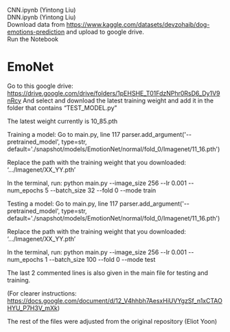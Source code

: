 CNN.ipynb (Yintong Liu)  
DNN.ipynb (Yintong Liu)  
Download data from https://www.kaggle.com/datasets/devzohaib/dog-emotions-prediction and upload to google drive.  
Run the Notebook


# EmoNet
Go to this google drive: https://drive.google.com/drive/folders/1pEHSHE_T01FdzNPhr0RsD6_Dy1V9nRcy
And select and download the latest training weight and add it in the folder that contains “TEST_MODEL.py”

The latest weight currently is 10_85.pth

Training a model:
Go to main.py, line 117
 parser.add_argument('--pretrained_model', type=str, default='./snapshot/models/EmotionNet/normal/fold_0/Imagenet/11_16.pth')

Replace the path with the training weight that you downloaded: ‘.../Imagenet/XX_YY.pth’

In the terminal, run:
python main.py --image_size 256 --lr 0.001 --num_epochs 5 --batch_size 32 --fold 0 --mode train

Testing a model:
Go to main.py, line 117
 parser.add_argument('--pretrained_model', type=str, default='./snapshot/models/EmotionNet/normal/fold_0/Imagenet/11_16.pth')

Replace the path with the training weight that you downloaded: ‘.../Imagenet/XX_YY.pth’

In the terminal, run:
python main.py --image_size 256 --lr 0.001 --num_epochs 1 --batch_size 100 --fold 0 --mode test

The last 2 commented lines is also given in the main file for testing and training.

(For clearer instructions: https://docs.google.com/document/d/12_V4hhbh7AesxHiUVYgzSf_n1xCTAOHYU_P7H3V_mXk)

The rest of the files were adjusted from the original repository
(Eliot Yoon)
